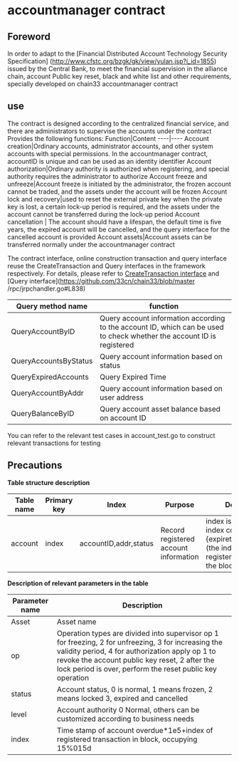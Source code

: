 # accountmanager contract

## Foreword
In order to adapt to the [Financial Distributed Account Technology Security Specification] (http://www.cfstc.org/bzgk/gk/view/yulan.jsp?i_id=1855) issued by the Central Bank, to meet the financial supervision in the alliance chain, account Public key reset, black and white list and other requirements, specially developed on chain33
accountmanager contract

## use
The contract is designed according to the centralized financial service, and there are administrators to supervise the accounts under the contract
Provides the following functions:
Function|Content
----|----
Account creation|Ordinary accounts, administrator accounts, and other system accounts with special permissions. In the accountmanager contract, accountID is unique and can be used as an identity identifier
Account authorization|Ordinary authority is authorized when registering, and special authority requires the administrator to authorize
Account freeze and unfreeze|Account freeze is initiated by the administrator, the frozen account cannot be traded, and the assets under the account will be frozen
Account lock and recovery|used to reset the external private key when the private key is lost, a certain lock-up period is required, and the assets under the account cannot be transferred during the lock-up period
Account cancellation | The account should have a lifespan, the default time is five years, the expired account will be cancelled, and the query interface for the cancelled account is provided
Account assets|Account assets can be transferred normally under the accountmanager contract

The contract interface, online construction transaction and query interface reuse the CreateTransaction and Query interfaces in the framework respectively. For details, please refer to
[CreateTransaction interface](https://github.com/33cn/chain33/blob/master/rpc/jrpchandler.go#L1101) and [Query interface](https://github.com/33cn/chain33/blob/master /rpc/jrpchandler.go#L838)

Query method name|function
-----|----
QueryAccountByID|Query account information according to the account ID, which can be used to check whether the account ID is registered
QueryAccountsByStatus|Query account information based on status
QueryExpiredAccounts|Query Expired Time
QueryAccountByAddr|Query account information based on user address
QueryBalanceByID|Query account asset balance based on account ID


You can refer to the relevant test cases in account_test.go to construct relevant transactions for testing

## Precautions

**Table structure description**

Table name|Primary key|Index|Purpose|Description
 ---|---|---|---|---
 account|index|accountID,addr,status|Record registered account information|index is a composite index composed of {expiretime*1e5+index (the index of the registered exchange in the block)}

**Description of relevant parameters in the table**

Parameter name|Description
----|----
Asset|Asset name
op|Operation types are divided into supervisor op 1 for freezing, 2 for unfreezing, 3 for increasing the validity period, 4 for authorization apply op 1 to revoke the account public key reset, 2 after the lock period is over, perform the reset public key operation
status|Account status, 0 is normal, 1 means frozen, 2 means locked 3, expired and cancelled
level|Account authority 0 Normal, others can be customized according to business needs
index|Time stamp of account overdue*1e5+index of registered transaction in block, occupying 15%015d